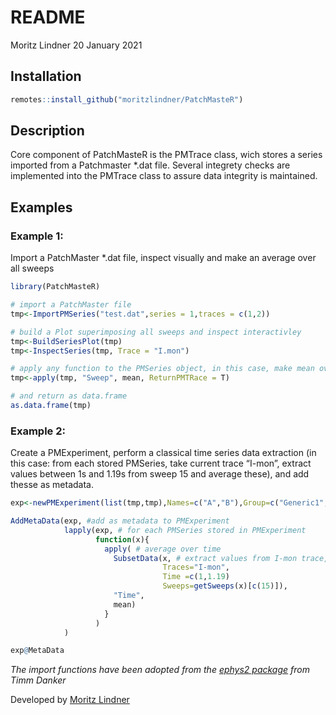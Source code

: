 README
================
Moritz Lindner
20 January 2021

## Installation

``` r
remotes::install_github("moritzlindner/PatchMasteR")
```

## Description

Core component of PatchMasteR is the PMTrace class, wich stores a series
imported from a Patchmaster \*.dat file. Several integrety checks are
implemented into the PMTrace class to assure data integrity is
maintained.

## Examples

### Example 1:

Import a PatchMaster \*.dat file, inspect visually and make an average
over all sweeps

``` r
library(PatchMasteR)

# import a PatchMaster file
tmp<-ImportPMSeries("test.dat",series = 1,traces = c(1,2))

# build a Plot superimposing all sweeps and inspect interactivley
tmp<-BuildSeriesPlot(tmp)
tmp<-InspectSeries(tmp, Trace = "I.mon")

# apply any function to the PMSeries object, in this case, make mean over all sweeps
tmp<-apply(tmp, "Sweep", mean, ReturnPMTRace = T)

# and return as data.frame
as.data.frame(tmp)
```

### Example 2:

Create a PMExperiment, perform a classical time series data extraction
(in this case: from each stored PMSeries, take current trace “I-mon”,
extract values between 1s and 1.19s from sweep 15 and average these),
and add thesse as metadata.

``` r
exp<-newPMExperiment(list(tmp,tmp),Names=c("A","B"),Group=c("Generic1","Generic2"))

AddMetaData(exp, #add as metadata to PMExperiment
            lapply(exp, # for each PMSeries stored in PMExperiment
                   function(x){
                     apply( # average over time
                       SubsetData(x, # extract values from I-mon trace, Sweep 15, between 1 and 1.19 s only 
                                  Traces="I-mon",
                                  Time =c(1,1.19)
                                  Sweeps=getSweeps(x)[c(15)]),
                       "Time",
                       mean)
                     }
                   )
            )

exp@MetaData
```

*The import functions have been adopted from the [ephys2
package](https://github.com/tdanker/ephys2) from Timm Danker*

Developed by [Moritz
Lindner](https://www.uni-marburg.de/en/fb20/departments/physiology/research/dominik-oliver-lab/research2/retinal-physiology-and-gene-therapy)
